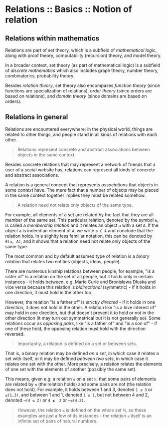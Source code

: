 # Relations :: Basics :: Notion of relation

## Relations within mathematics

Relations are part of set theory, which is a subfield of *mathematical logic*, along with proof theory, computability (recursion) theory, and model theory.

In a broader context, set theory (as part of mathematical logic) is a subfield of *discrete mathematics* which also includes graph theory, number theory, combinatorics, probability theory.

Besides *relation theory*, set theory also encompases *function theory* (since functions are specialization of relations), *order theory* (since orders are based on relations), and *domain theory* (since domains are based on orders).

## Relations in general

Relations are encountered everywhere; in the physical world, things are related to other things, and people stand in all kinds of relations with each other.


>Relations represent concrete and abstract associations between objects in the same context.

Besides concrete relations that may represent a network of friends that a user of a social website has, relations can represent all kinds of concrete and abstract associations.

A relation is a general concept that represents *associations* that objects in some *context* have. The mere fact that a number of objects may be placed in the same context together implies they must be related somehow.

>A relation need not relate only objects of the same type.

For example, all elements of a set are related by the fact that they are all member of the same set. This particular relation, denoted by the symbol `∈`, is called a *membership relation* and it relates an object `a` with a set `A`. If the object `a` is indeed an element of `A`, we write `a ∈ A` and conclude that the relation holds. In a slighlty less familiar notation, this can be denoted by `∈(a, A)`, and it shows that a relation need not relate only objects of the same type.


The most common and by default assumed type of relation is a *binary relation* that relates two entities (objects, ideas, people).

There are numerous kinship relations between people; for example, "is a sister of" is a relation on the set of all people, but it holds only in certain instances - it holds between, e.g. Marie Curie and Bronisława Dłuska and vice versa because this relation is *bidirectional* (symmetric) - if it holds in one direction, it must hold in the other too.

However, the relation "is a father of" is *strictly directed* - if it holds in one direction, it does not hold in the other. A relation like "is a love interest of" may hold in one direction, but that doesn't prevent it to hold or not in the other direction (it may turn out symmetrical but it is not generally so). Some relations occur as *opposing pairs*, like "is a father of" and "is a son of" - if one of these hold, the opposing relation must hold with the direction reversed.

>Importantly, a relation is defined on a set or between sets.

That is, a binary relation may be defined *on a set*, in which case it relates a set with itself, or it may be defined *between two sets*, in which case it relates one set with the other. More precisely, a relation relates the elements of one set with the elements of another (possibly the same set).

This means, given e.g. a relation `≤` on a set `ℕ`, that some pairs of elements are related by `≤` (the relation holds) and some pairs are not (the relation does not hold). For example, it holds between 1 and 3, denoted `1 ≤ 3` or `≤(1,3)`, and between 1 and 1, denoted `1 ≤ 1`, but not between 4 and 2, denoted `¬(4 ≤ 2)` or `4 ≰  2` or `¬≤(4,2)`.

>However, the relation `≤` is defined on the whole set ℕ, so these examples are just a few of its instances - the relation `≤` itself is an infinite set of pairs of natural numbers.
